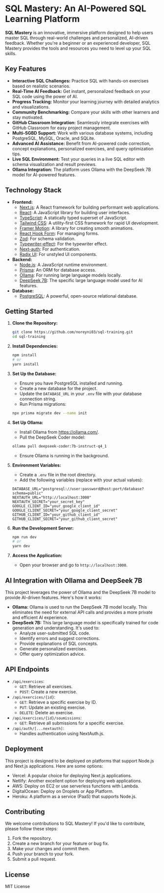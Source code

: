 # SQL Mastery: An AI-Powered SQL Learning Platform

**SQL Mastery** is an innovative, immersive platform designed to help users master SQL through real-world challenges and personalized, AI-driven feedback. Whether you're a beginner or an experienced developer, SQL Mastery provides the tools and resources you need to level up your SQL skills.

## Key Features

*   **Interactive SQL Challenges:** Practice SQL with hands-on exercises based on realistic scenarios.
*   **Real-Time AI Feedback:** Get instant, personalized feedback on your SQL code using the power of AI.
*   **Progress Tracking:** Monitor your learning journey with detailed analytics and visualizations.
*   **Community Benchmarking:** Compare your skills with other learners and stay motivated.
*   **GitHub Classroom Integration:** Seamlessly integrate exercises with GitHub Classroom for easy project management.
*   **Multi-SGBD Support:** Work with various database systems, including PostgreSQL, MySQL, Oracle, and SQLite.
*   **Advanced AI Assistance:** Benefit from AI-powered code correction, concept explanations, personalized exercises, and query optimization tips.
*   **Live SQL Environment:** Test your queries in a live SQL editor with schema visualization and result previews.
* **Ollama Integration:** The platform uses Ollama with the DeepSeek 7B model for AI-powered features.

## Technology Stack

*   **Frontend:**
    *   [Next.js](https://nextjs.org/): A React framework for building performant web applications.
    *   [React](https://react.dev/): A JavaScript library for building user interfaces.
    *   [TypeScript](https://www.typescriptlang.org/): A statically typed superset of JavaScript.
    *   [Tailwind CSS](https://tailwindcss.com/): A utility-first CSS framework for rapid UI development.
    *   [Framer Motion](https://www.framer.com/motion/): A library for creating smooth animations.
    *   [React Hook Form](https://react-hook-form.com/): For managing forms.
    *   [Zod](https://zod.dev/): For schema validation.
    *   [Typewriter-effect](https://www.npmjs.com/package/typewriter-effect): For the typewriter effect.
    *   [Next-auth](https://next-auth.js.org/): For authentication.
    *   [Radix UI](https://www.radix-ui.com/): For unstyled UI components.
*   **Backend:**
    *   [Node.js](https://nodejs.org/): A JavaScript runtime environment.
    *   [Prisma](https://www.prisma.io/): An ORM for database access.
    *   [Ollama](https://ollama.com/): For running large language models locally.
    *   [DeepSeek 7B](https://deepseekcoder.github.io/): The specific large language model used for AI features.
*   **Database:**
    *   [PostgreSQL](https://www.postgresql.org/): A powerful, open-source relational database.

## Getting Started

1.  **Clone the Repository:**

    ```bash
    git clone https://github.com/noreyni03/sql-training.git
    cd sql-training
    ```

2.  **Install Dependencies:**

    ```bash
    npm install
    # or
    yarn install
    ```

3.  **Set Up the Database:**

    *   Ensure you have PostgreSQL installed and running.
    *   Create a new database for the project.
    *   Update the `DATABASE_URL` in your `.env` file with your database connection string.
    *   Run Prisma migrations:

    ```bash
    npx prisma migrate dev --name init
    ```

4.  **Set Up Ollama:**

    *   Install Ollama from https://ollama.com/.
    *   Pull the DeepSeek Coder model:
    ```bash
    ollama pull deepseek-coder:7b-instruct-q4_1
    ```
    *   Ensure Ollama is running in the background.

5.  **Environment Variables:**

    *   Create a `.env` file in the root directory.
    *   Add the following variables (replace with your actual values):

    ```
    DATABASE_URL="postgresql://user:password@host:port/database?schema=public"
    NEXTAUTH_URL="http://localhost:3000"
    NEXTAUTH_SECRET="your_secret_key"
    GOOGLE_CLIENT_ID="your_google_client_id"
    GOOGLE_CLIENT_SECRET="your_google_client_secret"
    GITHUB_CLIENT_ID="your_github_client_id"
    GITHUB_CLIENT_SECRET="your_github_client_secret"
    ```

6.  **Run the Development Server:**

    ```bash
    npm run dev
    # or
    yarn dev
    ```

7.  **Access the Application:**

    *   Open your browser and go to `http://localhost:3000`.

## AI Integration with Ollama and DeepSeek 7B

This project leverages the power of Ollama and the DeepSeek 7B model to provide AI-driven features. Here's how it works:

*   **Ollama:** Ollama is used to run the DeepSeek 7B model locally. This eliminates the need for external API calls and provides a more private and efficient AI experience.
*   **DeepSeek 7B:** This large language model is specifically trained for code generation and understanding. It's used to:
    *   Analyze user-submitted SQL code.
    *   Identify errors and suggest corrections.
    *   Provide explanations of SQL concepts.
    *   Generate personalized exercises.
    *   Offer query optimization advice.

## API Endpoints

*   `/api/exercices`:
    *   `GET`: Retrieve all exercises.
    *   `POST`: Create a new exercise.
*   `/api/exercices/{id}`:
    *   `GET`: Retrieve a specific exercise by ID.
    *   `PUT`: Update an existing exercise.
    *   `DELETE`: Delete an exercise.
*   `/api/exercices/{id}/soumissions`:
    *   `GET`: Retrieve all submissions for a specific exercise.
*   `/api/auth/[...nextauth]`:
    *   Handles authentication using NextAuth.js.

## Deployment

This project is designed to be deployed on platforms that support Node.js and Next.js applications. Here are some options:

*   Vercel: A popular choice for deploying Next.js applications.
*   Netlify: Another excellent option for deploying web applications.
*   AWS: Deploy on EC2 or use serverless functions with Lambda.
*   DigitalOcean: Deploy on Droplets or App Platform.
*   Heroku: A platform as a service (PaaS) that supports Node.js.

## Contributing

We welcome contributions to SQL Mastery! If you'd like to contribute, please follow these steps:

1.  Fork the repository.
2.  Create a new branch for your feature or bug fix.
3.  Make your changes and commit them.
4.  Push your branch to your fork.
5.  Submit a pull request.

## License

MIT License
